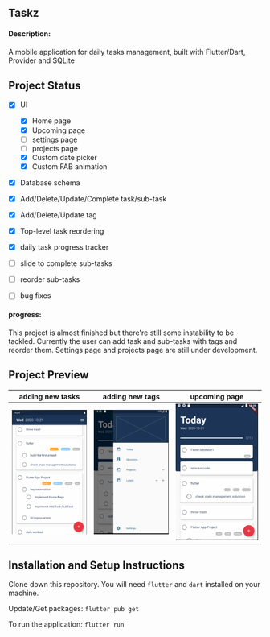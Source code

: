 ## Taskz

#### Description:
A mobile application for daily tasks management, built with Flutter/Dart, Provider and SQLite

## Project Status
- [x] UI
    + [x] Home page
    + [x] Upcoming page
    + [ ] settings page
    + [ ] projects page
    + [x] Custom date picker
    + [x] Custom FAB animation
- [x] Database schema 
- [x] Add/Delete/Update/Complete task/sub-task
- [x] Add/Delete/Update tag
- [x] Top-level task reordering
- [x] daily task progress tracker 
- [ ] slide to complete sub-tasks
- [ ] reorder sub-tasks
- [ ] bug fixes



#### progress:

This project is almost finished but there're still some instability to be tackled. Currently the user 
can add task and sub-tasks with tags and reorder them. Settings page and projects page are still under development.

## Project Preview
adding new tasks           | adding new tags           | upcoming page
:-------------------------:|:-------------------------:|:-------------------------:|
![](./res/new_task_1.gif)  |  ![](./res/new_tag.gif)   | ![](./res/upcoming_pages.gif)

## Installation and Setup Instructions

Clone down this repository. You will need `flutter` and `dart` installed on your machine.   

Update/Get packages: 
`flutter pub get` 

To run the application:
`flutter run`  

